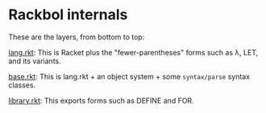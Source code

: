 # Rackbol internals

These are the layers, from bottom to top:

[lang.rkt](lang.rkt):
This is Racket plus the "fewer-parentheses" forms such as λ, LET, and its variants.

[base.rkt](base.rkt):
This is lang.rkt + an object system + some `syntax/parse` syntax classes.

[library.rkt](library.rkt):
This exports forms such as DEFINE and FOR.
